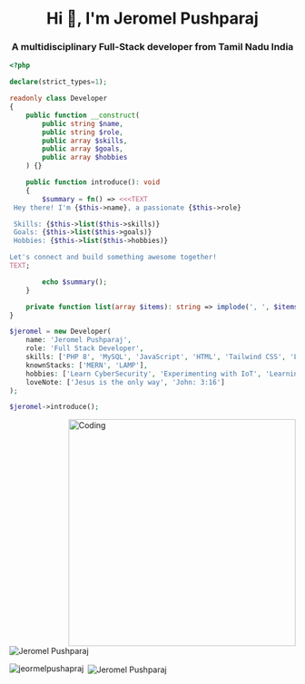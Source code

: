 

<h1 align="center">Hi 👋, I'm Jeromel Pushparaj</h1>
<h3 align="center">A multidisciplinary Full-Stack developer from Tamil Nadu India</h3>

```php
<?php

declare(strict_types=1);

readonly class Developer
{
    public function __construct(
        public string $name,
        public string $role,
        public array $skills,
        public array $goals,
        public array $hobbies
    ) {}

    public function introduce(): void
    {
        $summary = fn() => <<<TEXT
 Hey there! I'm {$this->name}, a passionate {$this->role} 

 Skills: {$this->list($this->skills)}
 Goals: {$this->list($this->goals)}
 Hobbies: {$this->list($this->hobbies)}

Let's connect and build something awesome together! 
TEXT;

        echo $summary();
    }

    private function list(array $items): string => implode(', ', $items);
}

$jeromel = new Developer(
    name: 'Jeromel Pushparaj',
    role: 'Full Stack Developer',
    skills: ['PHP 8', 'MySQL', 'JavaScript', 'HTML', 'Tailwind CSS', 'Laravel', 'Linux', 'MongoDB'],
    knownStacks: ['MERN', 'LAMP'],
    hobbies: ['Learn CyberSecurity', 'Experimenting with IoT', 'Learning about personal financial'],
    loveNote: ['Jesus is the only way', 'John: 3:16']
);

$jeromel->introduce();

```
<!--- _Last updated on: **<time>2025-05-01 13:28:03</time>**_ --->
<img align="right" alt="Coding" width="400" src="https://miro.medium.com/max/680/0*7Q3yvSIv_t0ioJ-Z.gif"/>
<p align="left"> <img src="https://komarev.com/ghpvc/?username=Jeromel-Pushparaj&label=Profile%20views&color=0e75b6&style=flat" alt="Jeromel Pushparaj" /> </p>

<p><img align="left" src="https://github-readme-stats.vercel.app/api/top-langs?username=Jeromel-Pushparaj&show_icons=true&locale=en&layout=compact" alt="jeormelpushapraj" /></p>

<p>&nbsp;<img align="center" src="https://github-readme-stats.vercel.app/api?username=Jeromel-Pushparaj&show_icons=true&locale=en" alt="Jeromel Pushparaj" /></p>



